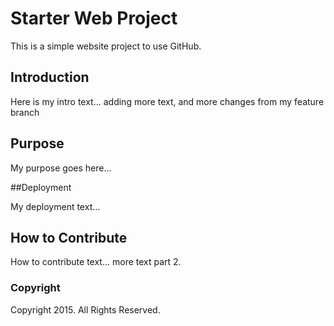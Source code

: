 # Starter Web Project

This is a simple website project to use GitHub.

## Introduction

Here is my intro text...
adding more text, and more changes from my feature branch

## Purpose

My purpose goes here...

##Deployment

My deployment text...

## How to Contribute

How to contribute text...
more text part 2.

### Copyright

Copyright 2015. All Rights Reserved.